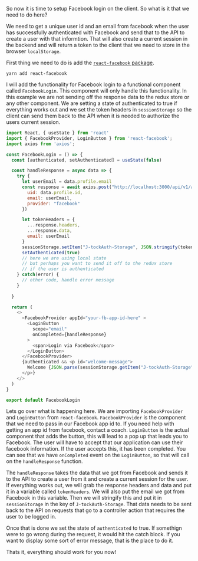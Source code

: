 So now it is time to setup Facebook login on the client. So what is it that we need to do here?

We need to get a unique user id and an email from facebook when the user has successfully authenticated with Facebook and send that to the API to create a user with that informtion. That will also create a current session in the backend and will return a token to the client that we need to store in the browser `localStorage`.

First thing we need to do is add the [`react-facebook` package](https://www.npmjs.com/package/react-facebook).

`yarn add react-facebook`


I will add the functionality for Facebook login to a functional component called `FacebookLogin`. This component will only handle this functionality. In this example we are not sending off the response data to the redux store or any other component. We are setting a state of authenticated to true if everything works out and we set the token headers in `sessionStorage` so the client can send them back to the API when it is needed to authorize the users current session.

```js
import React, { useState } from 'react'
import { FacebookProvider, LoginButton } from 'react-facebook';
import axios from 'axios';

const FacebookLogin = () => {
  const [authenticated, setAuthenticated] = useState(false)

  const handleResponse = async data => {
    try {
      let userEmail = data.profile.email
      const response = await axios.post("http://localhost:3000/api/v1/auth", {
        uid: data.profile.id,
        email: userEmail,
        provider: "facebook"
      })

      let tokenHeaders = {
        ...response.headers,
        ...response.data,
        email: userEmail
      }
      sessionStorage.setItem("J-tockAuth-Storage", JSON.stringify(tokenHeaders))
      setAuthenticated(true) 
      // here we are using local state
      // but perhaps you want to send it off to the redux store
      // if the user is authenticated
    } catch(error) {  
      // other code, handle error message
    }
    
  }

  return (
    <>
      <FacebookProvider appId="your-fb-app-id-here" >
        <LoginButton
          scope="email"
          onCompleted={handleResponse}
        >
          <span>Login via Facebook</span>
        </LoginButton>
      </FacebookProvider>
      {authenticated && <p id="welcome-message">
        Welcome {JSON.parse(sessionStorage.getItem("J-tockAuth-Storage")).email}
      </p>}
    </>
  )
}

export default FacebookLogin
```

Lets go over what is happening here.
We are importing `FacebookProvider` and `LoginButton` from `react-facebook`.
`FacebookProvider` is the component that we need to pass in our Facebook app id to. If you need help with getting an app id from facebook, contact a coach.
`LoginButton` is the actual component that adds the button, this will lead to a pop up that leads you to Facebook. The user will have to accept that our application can use their facebook information. If the user accepts this, it has been completed. You can see that we have `onCompleted` event on the `LoginButton`, so that will call on the `handleResponse` function.

The `handleResponse` takes the data that we got from Facebook and sends it to the API to create a user from it and create a current session for the user. If everything works out, we will grab the response headers and data and put it in a variable called `tokenHeaders`. We will also put the email we got from Facebook in this variable. Then we will stringify this and put it in `sessionStorage` in the key of `J-tockAuth-Storage`. That data needs to be sent back to the API on requests that go to a controller action that requires the user to be logged in. 

Once that is done we set the state of `authenticated` to true. If somethign were to go wrong during the request, it would hit the catch block. If you want to display some sort of error message, that is the place to do it.

Thats it, everything should work for you now!